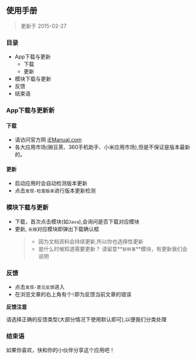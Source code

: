 使用手册
-------
> 更新于 2015-02-27

### 目录

- App下载与更新
    - 下载
    - 更新
- 模块下载与更新
- 反馈
- 结束语



### App下载与更新新

#### 下载

- 请访问官方网 [iEManual.com](http://www.iemanual.com/)
- 各大应用市场(豌豆荚、360手机助手、小米应用市场),但是不保证是版本最新的。

#### 更新 

- 启动应用时会自动检测版本更新
- 点击`发现-检查版本`进行版本更新检测



### 模块下载与更新

- 下载，首次点击模块(如`Java`),会询问是否下载对应模块
- 更新, `长按`对应模块即弹出下载确认框
  > - 因为文档资料会持续更新,所以你也选择性更新
  > - 是什么时候知道需要更新？ 请留意**`新鲜事`**模块，有更新我们会说明



### 反馈

- 点击`发现-意见反馈`进入
- 在浏览文章的右上角有个`!`即为反馈当前文章的错误


**反馈注意**

请选择正确的反馈类型(大部分情况下使用默认即可),以便我们分类处理



### 结束语

如果你喜欢，快和你的小伙伴分享这个应用吧！